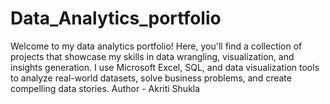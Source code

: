 # Data_Analytics_portfolio
Welcome to my data analytics portfolio! Here, you'll find a collection of projects that showcase my skills in data wrangling, visualization, and insights generation. I use Microsoft Excel, SQL, and data visualization tools to analyze real-world datasets, solve business problems, and create compelling data stories.
Author - Akriti Shukla
